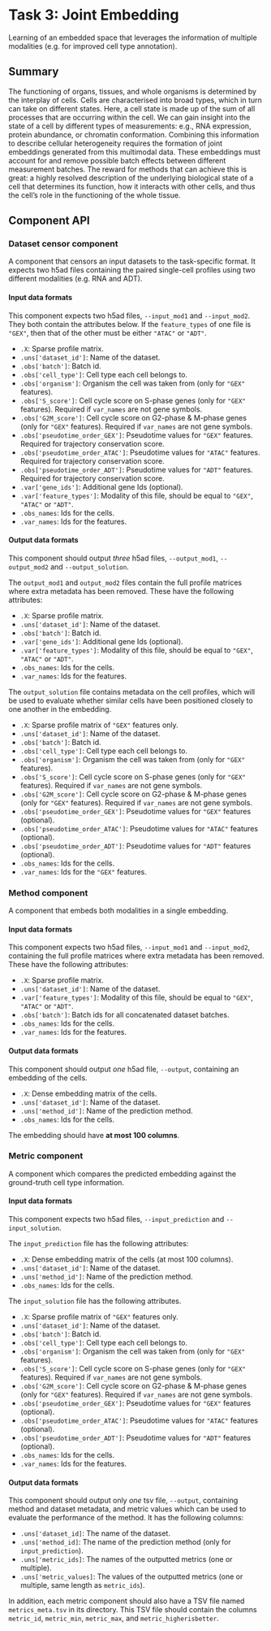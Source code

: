 # Task 3: Joint Embedding

Learning of an embedded space that leverages the information of multiple modalities (e.g. for improved cell type annotation).

## Summary

The functioning of organs, tissues, and whole organisms is determined by the interplay of cells. Cells are characterised into broad types, which in turn can take on different states. Here, a cell state is made up of the sum of all processes that are occurring within the cell. We can gain insight into the state of a cell by different types of measurements: e.g., RNA expression, protein abundance, or chromatin conformation. Combining this information to describe cellular heterogeneity requires the formation of joint embeddings generated from this multimodal data. These embeddings must account for and remove possible batch effects between different measurement batches. The reward for methods that can achieve this is great: a highly resolved description of the underlying biological state of a cell that determines its function, how it interacts with other cells, and thus the cell’s role in the functioning of the whole tissue.

## Component API

### Dataset censor component

A component that censors an input datasets to the task-specific format. It expects two h5ad files containing the paired single-cell profiles using two different modalities (e.g. RNA and ADT). 

#### Input data formats

This component expects two h5ad files, `--input_mod1` and `--input_mod2`. They both contain the attributes below. If the `feature_types` of one file is `"GEX"`, then that of the other must be either `"ATAC"` or `"ADT"`.

  * `.X`: Sparse profile matrix.
  * `.uns['dataset_id']`: Name of the dataset.
  * `.obs['batch']`: Batch id.
  * `.obs['cell_type']`: Cell type each cell belongs to.
  * `.obs['organism']`: Organism the cell was taken from (only for `"GEX"` features).
  * `.obs['S_score']`: Cell cycle score on S-phase genes (only for `"GEX"` features). Required if `var_names` are not gene symbols.
  * `.obs['G2M_score']`: Cell cycle score on G2-phase & M-phase genes (only for `"GEX"` features). Required if `var_names` are not gene symbols.
  * `.obs['pseudotime_order_GEX']`: Pseudotime values for `"GEX"` features. Required for trajectory conservation score.
  * `.obs['pseudotime_order_ATAC']`: Pseudotime values for `"ATAC"` features. Required for trajectory conservation score.
  * `.obs['pseudotime_order_ADT']`: Pseudotime values for `"ADT"` features. Required for trajectory conservation score.
  * `.var['gene_ids']`: Additional gene Ids (optional).
  * `.var['feature_types']`: Modality of this file, should be equal to `"GEX"`, `"ATAC"` or `"ADT"`.
  * `.obs_names`: Ids for the cells.
  * `.var_names`: Ids for the features.

#### Output data formats

This component should output *three* h5ad files, `--output_mod1`, `--output_mod2` and `--output_solution`. 

The `output_mod1` and `output_mod2` files contain the full profile matrices where extra metadata has been removed. These have the following attributes:

  * `.X`: Sparse profile matrix.
  * `.uns['dataset_id']`: Name of the dataset.
  * `.obs['batch']`: Batch id.
  * `.var['gene_ids']`: Additional gene Ids (optional).
  * `.var['feature_types']`: Modality of this file, should be equal to `"GEX"`, `"ATAC"` or `"ADT"`.
  * `.obs_names`: Ids for the cells.
  * `.var_names`: Ids for the features.

The `output_solution` file contains metadata on the cell profiles, which will be used to evaluate whether similar cells have been positioned closely to one another in the embedding.

  * `.X`: Sparse profile matrix of `"GEX"` features only.
  * `.uns['dataset_id']`: Name of the dataset.
  * `.obs['batch']`: Batch id.
  * `.obs['cell_type']`: Cell type each cell belongs to.
  * `.obs['organism']`: Organism the cell was taken from (only for `"GEX"` features).
  * `.obs['S_score']`: Cell cycle score on S-phase genes (only for `"GEX"` features). Required if `var_names` are not gene symbols.
  * `.obs['G2M_score']`: Cell cycle score on G2-phase & M-phase genes (only for `"GEX"` features). Required if `var_names` are not gene symbols.
  * `.obs['pseudotime_order_GEX']`: Pseudotime values for `"GEX"` features (optional).
  * `.obs['pseudotime_order_ATAC']`: Pseudotime values for `"ATAC"` features (optional).
  * `.obs['pseudotime_order_ADT']`: Pseudotime values for `"ADT"` features (optional).
  * `.obs_names`: Ids for the cells.
  * `.var_names`: Ids for the `"GEX"` features.

### Method component

A component that embeds both modalities in a single embedding.

#### Input data formats

This component expects two h5ad files, `--input_mod1` and `--input_mod2`, containing the full profile matrices where extra metadata has been removed. These have the following attributes:

  * `.X`: Sparse profile matrix.
  * `.uns['dataset_id']`: Name of the dataset.
  * `.var['feature_types']`: Modality of this file, should be equal to `"GEX"`, `"ATAC"` or `"ADT"`.
  * `.obs['batch']`: Batch ids for all concatenated dataset batches.
  * `.obs_names`: Ids for the cells.
  * `.var_names`: Ids for the features.

#### Output data formats

This component should output *one* h5ad file, `--output`, containing an embedding of the cells.

  * `.X`: Dense embedding matrix of the cells.
  * `.uns['dataset_id']`: Name of the dataset.
  * `.uns['method_id']`: Name of the prediction method.
  * `.obs_names`: Ids for the cells.

The embedding should have **at most 100 columns**.

### Metric component

A component which compares the predicted embedding against the ground-truth cell type information.

#### Input data formats

This component expects two h5ad files, `--input_prediction` and `--input_solution`.

The `input_prediction` file has the following attributes:

  * `.X`: Dense embedding matrix of the cells (at most 100 columns).
  * `.uns['dataset_id']`: Name of the dataset.
  * `.uns['method_id']`: Name of the prediction method.
  * `.obs_names`: Ids for the cells.

The `input_solution` file has the following attributes.

  * `.X`: Sparse profile matrix of `"GEX"` features only.
  * `.uns['dataset_id']`: Name of the dataset.
  * `.obs['batch']`: Batch id.
  * `.obs['cell_type']`: Cell type each cell belongs to.
  * `.obs['organism']`: Organism the cell was taken from (only for `"GEX"` features).
  * `.obs['S_score']`: Cell cycle score on S-phase genes (only for `"GEX"` features). Required if `var_names` are not gene symbols.
  * `.obs['G2M_score']`: Cell cycle score on G2-phase & M-phase genes (only for `"GEX"` features). Required if `var_names` are not gene symbols.
  * `.obs['pseudotime_order_GEX']`: Pseudotime values for `"GEX"` features (optional).
  * `.obs['pseudotime_order_ATAC']`: Pseudotime values for `"ATAC"` features (optional).
  * `.obs['pseudotime_order_ADT']`: Pseudotime values for `"ADT"` features (optional).
  * `.obs_names`: Ids for the cells.
  * `.var_names`: Ids for the features.

#### Output data formats

This component should output only *one* tsv file, `--output`, containing method and dataset metadata, and metric values which can be used to evaluate the performance of the method. It has the following columns:

  * `.uns['dataset_id]`: The name of the dataset.
  * `.uns['method_id]`: The name of the prediction method (only for `input_prediction`).
  * `.uns['metric_ids]`: The names of the outputted metrics (one or multiple).
  * `.uns['metric_values]`: The values of the outputted metrics (one or multiple, same length as `metric_ids`).

In addition, each metric component should also have a TSV file named `metrics_meta.tsv` in its directory. This TSV file should contain the columns `metric_id`, `metric_min`, `metric_max`, and `metric_higherisbetter`.
